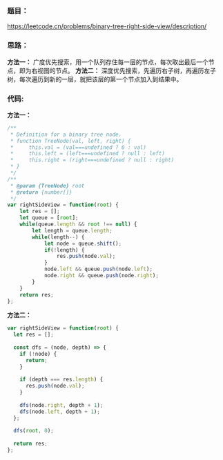 ### **题目：**
https://leetcode.cn/problems/binary-tree-right-side-view/description/

### **思路：** 
**方法一：** 广度优先搜索，用一个队列存住每一层的节点，每次取出最后一个节点，即为右视图的节点。
**方法二：** 深度优先搜索，先遍历右子树，再遍历左子树，每次遍历到新的一层，就把该层的第一个节点加入到结果中。 

### **代码:**
**方法一：**
```js
/**
 * Definition for a binary tree node.
 * function TreeNode(val, left, right) {
 *     this.val = (val===undefined ? 0 : val)
 *     this.left = (left===undefined ? null : left)
 *     this.right = (right===undefined ? null : right)
 * }
 */
/**
 * @param {TreeNode} root
 * @return {number[]}
 */
var rightSideView = function(root) {
    let res = [];
    let queue = [root];
    while(queue.length && root !== null) {
        let length = queue.length;
        while(length--) {
            let node = queue.shift();
            if(!length) {
                res.push(node.val);
            }
            node.left && queue.push(node.left);
            node.right && queue.push(node.right);
        }
    }
    return res;
};
```

**方法二：**
```js
var rightSideView = function(root) {
  let res = [];
  
  const dfs = (node, depth) => {
    if (!node) {
      return;
    }
    
    if (depth === res.length) {
      res.push(node.val);
    }
    
    dfs(node.right, depth + 1);
    dfs(node.left, depth + 1);
  };
  
  dfs(root, 0);
  
  return res;
};
```